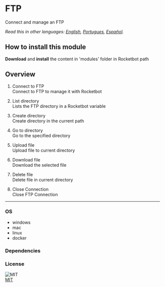 # FTP
  
Connect and manage an FTP

*Read this in other languages: [English](README.md), [Portugues](README.pr.md), [Español](README.es.md).*

## How to install this module
  
__Download__ and __install__ the content in 'modules' folder in Rocketbot path  



## Overview


1. Connect to FTP  
Connect to FTP to manage it with Rocketbot

2. List directory  
Lists the FTP directory in a Rocketbot variable

3. Create directory  
Create directory in the current path

4. Go to directory  
Go to the specified directory

5. Upload file  
Upload file to current directory

6. Download file  
Download the selected file

7. Delete file  
Delete file in current directory

8. Close Connection  
Close FTP Connection  




----
### OS

- windows
- mac
- linux
- docker

### Dependencies

### License
  
![MIT](https://camo.githubusercontent.com/107590fac8cbd65071396bb4d04040f76cde5bde/687474703a2f2f696d672e736869656c64732e696f2f3a6c6963656e73652d6d69742d626c75652e7376673f7374796c653d666c61742d737175617265)  
[MIT](http://opensource.org/licenses/mit-license.ph)